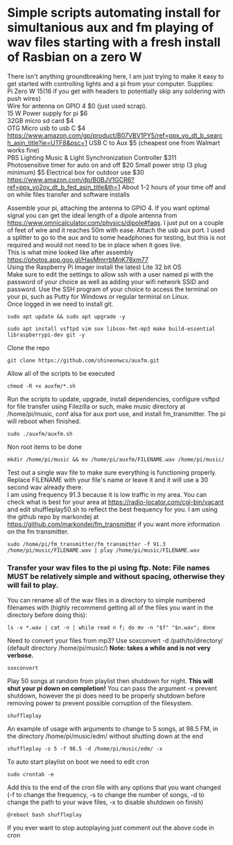 # Simple scripts automating install for simultanious aux and fm playing of wav files starting with a fresh install of Rasbian on a zero W  
There isn't anything groundbreaking here, I am just trying to make it easy to get started with controlling lights and a pi from your computer.
Supplies:  
Pi Zero W $15 ($16 if you get with headers to potentially skip any soldering with push wires)  
Wire for antenna on GPIO 4 $0 (just used scrap).  
15 W Power supply for pi $6  
32GB micro sd card $4  
OTG Micro usb to usb C $4 https://www.amazon.com/gp/product/B07VBV1PY5/ref=ppx_yo_dt_b_search_asin_title?ie=UTF8&psc=1
USB C to Aux $5 (cheapest one from Walmart works fine)  
PBS Lighting Music & Light Synchronization Controller $311  
Photosensitive timer for auto on and off $20
Small power strip (3 plug minimum) $5
Electrical box for outdoor use $30 https://www.amazon.com/dp/B0BJV1GCR6?ref=ppx_yo2ov_dt_b_fed_asin_title&th=1
About 1-2 hours of your time off and on while files transfer and software installs  

Assemble your pi, attaching the antenna to GPIO 4. If you want optimal signal you can get the ideal length of a dipole antenna from https://www.omnicalculator.com/physics/dipole#faqs. I just put on a couple of feet of wire and it reaches 50m with ease. Attach the usb aux port. I used a splitter to go to the aux and to some headphones for testing, but this is not required and would not need to be in place when it goes live.  
This is what mine looked like after assembly https://photos.app.goo.gl/HasMmrrbMnK78xm77  
Using the Raspberry Pi Imager install the latest Lite 32 bit OS  
Make sure to edit the settings to allow ssh with a user named pi with the password of your choice as well as adding your wifi network SSID and password.
Use the SSH program of your choice to access the terminal on your pi, such as Putty for Windows or regular terminal on Linux.  
Once logged in we need to install git.
```
sudo apt update && sudo apt upgrade -y
```
```
sudo apt install vsftpd vim sox libsox-fmt-mp3 make build-essential libraspberrypi-dev git -y
```

Clone the repo  
```
git clone https://github.com/shineonwcs/auxfm.git  
```
Allow all of the scripts to be executed  
```
chmod -R +x auxfm/*.sh
```
Run the scripts to update, upgrade, install dependencies, configure vsftpd for file transfer using Filezilla or such, make music directory at /home/pi/music, conf alsa for aux port use, and install fm_transmitter. The pi will reboot when finished.  
```
sudo ./auxfm/auxfm.sh
```
Non root items to be done
```
mkdir /home/pi/music && mv /home/pi/auxfm/FILENAME.wav /home/pi/music/
```
Test out a single wav file to make sure everything is functioning properly. Replace FILENAME with your file's name or leave it and it will use a 30 second wav already there.  
I am using frequency 91.3 because it is low traffic in my area. You can check what is best for your area at https://radio-locator.com/cgi-bin/vacant and edit shuffleplay50.sh to reflect the best frequency for you.  I am using the github repo by markondej at https://github.com/markondej/fm_transmitter if you want more information on the fm transmitter.
```
sudo /home/pi/fm_transmitter/fm_transmitter -f 91.3 /home/pi/music/FILENAME.wav | play /home/pi/music/FILENAME.wav
```
### Transfer your wav files to the pi using ftp. **Note: File names MUST be relatively simple and without spacing, otherwise they will fail to play.**  
You can rename all of the wav files in a directory to simple numbered filenames with (highly recommend getting all of the files you want in the directory before doing this):
```
ls -v *.wav | cat -n | while read n f; do mv -n "$f" "$n.wav"; done
```
Need to convert your files from mp3? Use soxconvert -d /path/to/directory/ (default directory /home/pi/music/) **Note: takes a while and is not very verbose.**
```
soxconvert
```
Play 50 songs at random from playlist then shutdown for night. 
**This will shut your pi down on completion!** You can pass the argument -x prevent shutdown, however the pi does need to be properly shutdown before removing power to prevent possible corruption of the filesystem.
```
shuffleplay  
```
An example of usage with arguments to change to 5 songs, at 98.5 FM, in the directory /home/pi/music/edm/ without shutting down at the end  
```
shuffleplay -s 5 -f 98.5 -d /home/pi/music/edm/ -x
```
To auto start playlist on boot we need to edit cron  
```
sudo crontab -e
```
Add this to the end of the cron file with any options that you want changed (-f to change the frequency, -s to change the number of songs, -d to change the path to your wave files, -x to disable shutdown on finish)   
```
@reboot bash shuffleplay
```
If you ever want to stop autoplaying just comment out the above code in cron

